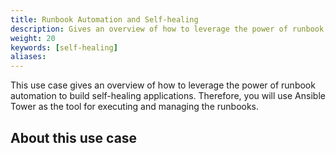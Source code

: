 ```yaml
---
title: Runbook Automation and Self-healing
description: Gives an overview of how to leverage the power of runbook automation to build self-healing applications. Therefore, you will use Ansible Tower as the tool for executing and managing the runbooks.
weight: 20
keywords: [self-healing]
aliases:
---
```


This use case gives an overview of how to leverage the power of runbook automation to build self-healing applications. Therefore, you will use Ansible Tower as the tool for executing and managing the runbooks.

## About this use case

